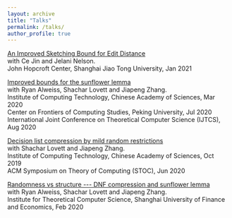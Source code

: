 ```yaml
---
layout: archive
title: "Talks"
permalink: /talks/
author_profile: true
---
```


[An Improved Sketching Bound for Edit Distance](../slides/sketching-editdist.pptx)<br>
with Ce Jin and Jelani Nelson.<br>
John Hopcroft Center, Shanghai Jiao Tong University, Jan 2021

[Improved bounds for the sunflower lemma](../slides/Sunflower.pdf)<br>
with Ryan Alweiss, Shachar Lovett and Jiapeng Zhang.<br>
Institute of Computing Technology, Chinese Academy of Sciences, Mar 2020<br>
Center on Frontiers of Computing Studies, Peking University, Jul 2020<br>
International Joint Conference on Theoretical Computer Science (IJTCS), Aug 2020

[Decision list compression by mild random restrictions](../slides/DLcompression.pdf)<br>
with Shachar Lovett and Jiapeng Zhang.<br>
Institute of Computing Technology, Chinese Academy of Sciences, Oct 2019<br>
ACM Symposium on Theory of Computing (STOC), Jun 2020

[Randomness vs structure --- DNF compression and sunflower lemma](../slides/DNF+sunflower.pdf)<br>
with Ryan Alweiss, Shachar Lovett and Jiapeng Zhang.<br>
Institute for Theoretical Computer Science, Shanghai University of Finance and Economics, Feb 2020
